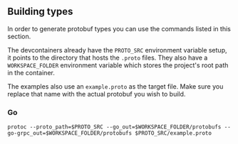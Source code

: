 ## Building types
In order to generate protobuf types you can use the commands listed in this section.

The devcontainers already have the `PROTO_SRC` environment variable setup, it points to the directory that hosts the `.proto` files. They also have a `WORKSPACE_FOLDER` environment variable which stores the project's root path in the container.

The examples also use an `example.proto` as the target file. Make sure you replace that name with the actual protobuf you wish to build.

### Go
```
protoc --proto_path=$PROTO_SRC --go_out=$WORKSPACE_FOLDER/protobufs --go-grpc_out=$WORKSPACE_FOLDER/protobufs $PROTO_SRC/example.proto
```